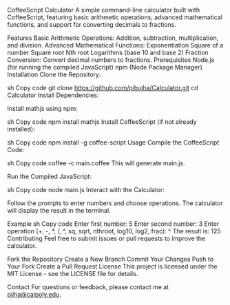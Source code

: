 CoffeeScript Calculator
A simple command-line calculator built with CoffeeScript, featuring basic arithmetic operations, advanced mathematical functions, and support for converting decimals to fractions.

Features
Basic Arithmetic Operations: Addition, subtraction, multiplication, and division.
Advanced Mathematical Functions:
Exponentiation
Square of a number
Square root
Nth root
Logarithms (base 10 and base 2)
Fraction Conversion: Convert decimal numbers to fractions.
Prerequisites
Node.js (for running the compiled JavaScript)
npm (Node Package Manager)
Installation
Clone the Repository:

sh
Copy code
git clone https://github.com/pihujha/Calculator.git
cd Calculator
Install Dependencies:

Install mathjs using npm:

sh
Copy code
npm install mathjs
Install CoffeeScript (if not already installed):

sh
Copy code
npm install -g coffee-script
Usage
Compile the CoffeeScript Code:

sh
Copy code
coffee -c main.coffee
This will generate main.js.

Run the Compiled JavaScript:

sh
Copy code
node main.js
Interact with the Calculator:

Follow the prompts to enter numbers and choose operations. The calculator will display the result in the terminal.

Example
sh
Copy code
Enter first number: 5
Enter second number: 3
Enter operation (+, -, *, /, ^, sq, sqrt, nthroot, log10, log2, frac): ^
The result is: 125
Contributing
Feel free to submit issues or pull requests to improve the calculator.

Fork the Repository
Create a New Branch
Commit Your Changes
Push to Your Fork
Create a Pull Request
License
This project is licensed under the MIT License - see the LICENSE file for details.

Contact
For questions or feedback, please contact me at pijha@calpoly.edu.

